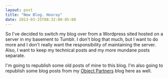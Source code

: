 ```yaml
---
layout: post
title: "New Blog. Hooray"
date: 2013-03-25T08:32:00-05:00
---
```


So I've decided to switch my blog over from a Wordpress sited hosted on a server in my basement to Tumblr. I don't blog that much, but I want to do more and I don't really want the responsibility of maintaining the server. Also, I want to keep my technical posts and my more mundane posts separate.

I'm going to republish some old posts of mine to this blog. I'm also going to republish some blog posts from my [Object Partners](http://www.objectpartners.com) blog here as well.
